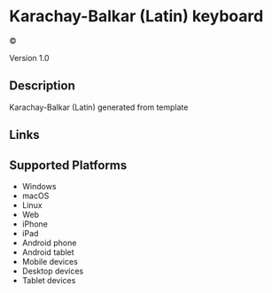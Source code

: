 Karachay-Balkar (Latin) keyboard
==============

©

Version 1.0

Description
-----------

Karachay-Balkar (Latin) generated from template

Links
-----

Supported Platforms
-------------------
 * Windows
 * macOS
 * Linux
 * Web
 * iPhone
 * iPad
 * Android phone
 * Android tablet
 * Mobile devices
 * Desktop devices
 * Tablet devices

